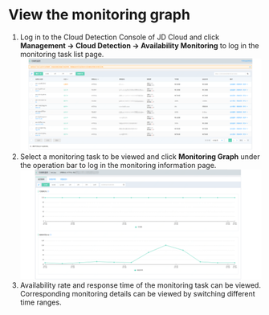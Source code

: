 # View the monitoring graph  
1. Log in to the Cloud Detection Console of JD Cloud and click **Management -> Cloud Detection -> Availability Monitoring** to log in the monitoring task list page.  
![任务列表](../../../../../image/Cloud-Detection/task-usa-list.png)
2. Select a monitoring task to be viewed and click **Monitoring Graph** under the operation bar to log in the monitoring information page.  
![监控图表](../../../../../image/Cloud-Detection/views-usa.png)
3. Availability rate and response time of the monitoring task can be viewed. Corresponding monitoring details can be viewed by switching different time ranges.

